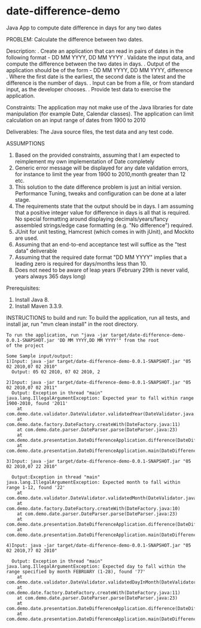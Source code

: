 # date-difference-demo
Java App to compute date difference in days for any two dates

PROBLEM: Calculate the difference between two dates.

Description:
. Create an application that can read in pairs of dates in the following format -
		DD MM YYYY, DD MM YYYY
. Validate the input data, and compute the difference between the two dates in days.
. Output of the application should be of the form -
		DD MM YYYY, DD MM YYYY, difference
. Where the first date is the earliest, the second date is the latest and the difference is the number of days.
. Input can be from a file, or from standard input, as the developer chooses.
. Provide test data to exercise the application.

Constraints:
The application may not make use of the Java libraries for date manipulation (for example Date, Calendar classes).
The application can limit calculation on an input range of dates from 1900 to 2010

Deliverables:
The Java source files, the test data and any test code.


ASSUMPTIONS

1. Based on the provided constraints, assuming that I am expected to reimplement my own implementation of Date completely
2. Generic error message will be displayed for any date validation errors, for instance to limit the year 
from 1900 to 2010,month greater than 12 etc.
3. This solution to the date difference problem is just an initial version. Performance Tuning, tweaks and configuration
can be done at a later stage.
4. The requirements state that the output should be in days. I am assuming that a positive integer value for
difference in days is all that is required. No special formatting around displaying decimals/years/fancy assembled
strings/edge case formatting (e.g. "No difference") required.
5. JUnit for unit testing, Hamcrest (which comes in with jUnit), and Mockito are used.
6. Assuming that an end-to-end acceptance test will suffice as the "test data" deliverable
7. Assuming that the required date format "DD MM YYYY" implies that a leading zero is required for days/months less
than 10.
8. Does not need to be aware of leap years (February 29th is never valid, years always 365 days long)

Prerequisites:
1. Install Java 8.
2. Install Maven 3.3.9.

INSTRUCTIONS to build and run:
    To build the application, run all tests, and install jar, run "mvn clean install" in the root directory.

    To run the application, run "java -jar target/date-difference-demo-0.0.1-SNAPSHOT.jar 'DD MM YYYY,DD MM YYYY'" from the root
    of the project

    Some Sample input/output:
    1)Input: java -jar target/date-difference-demo-0.0.1-SNAPSHOT.jar "05 02 2010,07 02 2010"
      Output: 05 02 2010, 07 02 2010, 2

    2)Input: java -jar target/date-difference-demo-0.0.1-SNAPSHOT.jar "05 02 2010,07 02 2011"
      Output: Exception in thread "main" java.lang.IllegalArgumentException: Expected year to fall within range 1900-2010, found '2011'
        at com.demo.date.validator.DateValidator.validatedYear(DateValidator.java:43)
        at com.demo.date.factory.DateFactory.createWith(DateFactory.java:11)
        at com.demo.date.parser.DateParser.parse(DateParser.java:23)
        at com.demo.date.presentation.DateDifferenceApplication.difference(DateDifferenceApplication.java:30)
        at com.demo.date.presentation.DateDifferenceApplication.main(DateDifferenceApplication.java:17)

    3)Input: java -jar target/date-difference-demo-0.0.1-SNAPSHOT.jar "05 02 2010,07 22 2010"

      Output:Exception in thread "main" java.lang.IllegalArgumentException: Expected month to fall within range 1-12, found '22'
        at com.demo.date.validator.DateValidator.validatedMonth(DateValidator.java:36)
        at com.demo.date.factory.DateFactory.createWith(DateFactory.java:10)
        at com.demo.date.parser.DateParser.parse(DateParser.java:23)
        at com.demo.date.presentation.DateDifferenceApplication.difference(DateDifferenceApplication.java:30)
        at com.demo.date.presentation.DateDifferenceApplication.main(DateDifferenceApplication.java:17)

    4)Input: java -jar target/date-difference-demo-0.0.1-SNAPSHOT.jar "05 02 2010,77 02 2010"

      Output: Exception in thread "main" java.lang.IllegalArgumentException: Expected day to fall within the range specified by month FEBRUARY (1-28), found '77'
        at com.demo.date.validator.DateValidator.validatedDayInMonth(DateValidator.java:28)
        at com.demo.date.factory.DateFactory.createWith(DateFactory.java:11)
        at com.demo.date.parser.DateParser.parse(DateParser.java:23)
        at com.demo.date.presentation.DateDifferenceApplication.difference(DateDifferenceApplication.java:30)
        at com.demo.date.presentation.DateDifferenceApplication.main(DateDifferenceApplication.java:17)
    
